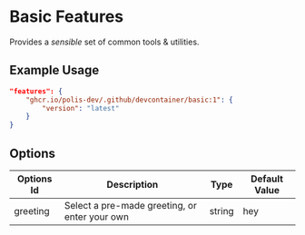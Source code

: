 
# Basic Features

Provides a _sensible_ set of common tools & utilities.

## Example Usage

```json
"features": {
    "ghcr.io/polis-dev/.github/devcontainer/basic:1": {
        "version": "latest"
    }
}
```

## Options

| Options Id | Description | Type | Default Value |
|-----|-----|-----|-----|
| greeting | Select a pre-made greeting, or enter your own | string | hey |
